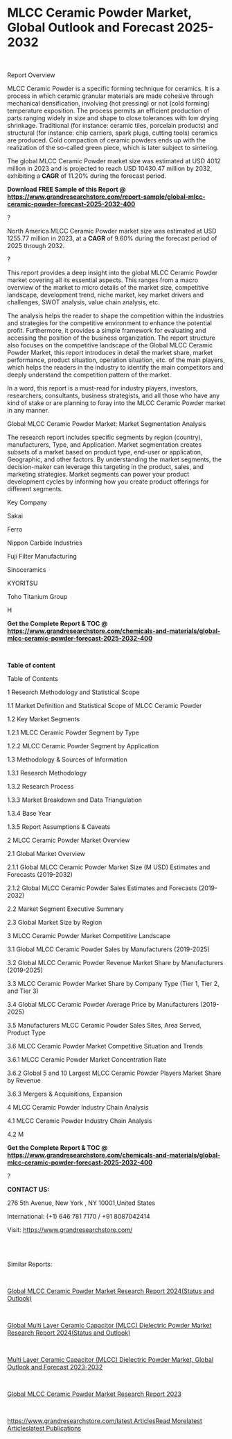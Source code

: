 <h1>MLCC Ceramic Powder Market, Global Outlook and Forecast 2025-2032</h1><br/><p>Report Overview</p>
 
 
 
 <p>MLCC Ceramic Powder is a specific forming technique for ceramics. It is a process in which ceramic granular materials are made cohesive through mechanical densification, involving (hot pressing) or not (cold forming) temperature exposition. The process permits an efficient production of parts ranging widely in size and shape to close tolerances with low drying shrinkage. Traditional (for instance: ceramic tiles, porcelain products) and structural (for instance: chip carriers, spark plugs, cutting tools) ceramics are produced. Cold compaction of ceramic powders ends up with the realization of the so-called green piece, which is later subject to sintering.</p>
 
 
 
 <p>The global MLCC Ceramic Powder market size was estimated at USD 4012 million in 2023 and is projected to reach USD 10430.47 million by 2032, exhibiting a <strong>CAGR</strong> of 11.20% during the forecast period.</p>
 
 
 
 <div><b>Download FREE Sample of this Report @ <a href="https://www.grandresearchstore.com/report-sample/global-mlcc-ceramic-powder-forecast-2025-2032-400">https://www.grandresearchstore.com/report-sample/global-mlcc-ceramic-powder-forecast-2025-2032-400</a></b></div>
 
 
 
 <p>? </p>
 
 
 
 <p>North America MLCC Ceramic Powder market size was estimated at USD 1255.77 million in 2023, at a <strong>CAGR</strong> of 9.60% during the forecast period of 2025 through 2032.</p>
 
 
 
 <p>? </p>
 
 
 
 <p>This report provides a deep insight into the global MLCC Ceramic Powder market covering all its essential aspects. This ranges from a macro overview of the market to micro details of the market size, competitive landscape, development trend, niche market, key market drivers and challenges, SWOT analysis, value chain analysis, etc.</p>
 
 
 
 <p>The analysis helps the reader to shape the competition within the industries and strategies for the competitive environment to enhance the potential profit. Furthermore, it provides a simple framework for evaluating and accessing the position of the business organization. The report structure also focuses on the competitive landscape of the Global MLCC Ceramic Powder Market, this report introduces in detail the market share, market performance, product situation, operation situation, etc. of the main players, which helps the readers in the industry to identify the main competitors and deeply understand the competition pattern of the market.</p>
 
 
 
 <p>In a word, this report is a must-read for industry players, investors, researchers, consultants, business strategists, and all those who have any kind of stake or are planning to foray into the MLCC Ceramic Powder market in any manner.</p>
 
 
 
 <p>Global MLCC Ceramic Powder Market: Market Segmentation Analysis</p>
 
 
 
 <p>The research report includes specific segments by region (country), manufacturers, Type, and Application. Market segmentation creates subsets of a market based on product type, end-user or application, Geographic, and other factors. By understanding the market segments, the decision-maker can leverage this targeting in the product, sales, and marketing strategies. Market segments can power your product development cycles by informing how you create product offerings for different segments.</p>
 
 
 
 <p>Key Company</p>
 
 
 
 <p>Sakai</p>
 
 
 
 <p>Ferro</p>
 
 
 
 <p>Nippon Carbide Industries</p>
 
 
 
 <p>Fuji Filter Manufacturing</p>
 
 
 
 <p>Sinoceramics</p>
 
 
 
 <p>KYORITSU</p>
 
 
 
 <p>Toho Titanium Group</p>
 
 
 
 <p>H</p>
 
 
 
 <div><b>Get the Complete Report & TOC @ <a href="https://www.grandresearchstore.com/chemicals-and-materials/global-mlcc-ceramic-powder-forecast-2025-2032-400">https://www.grandresearchstore.com/chemicals-and-materials/global-mlcc-ceramic-powder-forecast-2025-2032-400</a></b></div>
 
 
 
 <p><br />
 
 <b>Table of content</b></p>
 
 
 
 <p>Table of Contents<br />
 
 1 Research Methodology and Statistical Scope<br />
 
 1.1 Market Definition and Statistical Scope of MLCC Ceramic Powder<br />
 
 1.2 Key Market Segments<br />
 
 1.2.1 MLCC Ceramic Powder Segment by Type<br />
 
 1.2.2 MLCC Ceramic Powder Segment by Application<br />
 
 1.3 Methodology & Sources of Information<br />
 
 1.3.1 Research Methodology<br />
 
 1.3.2 Research Process<br />
 
 1.3.3 Market Breakdown and Data Triangulation<br />
 
 1.3.4 Base Year<br />
 
 1.3.5 Report Assumptions & Caveats<br />
 
 2 MLCC Ceramic Powder Market Overview<br />
 
 2.1 Global Market Overview<br />
 
 2.1.1 Global MLCC Ceramic Powder Market Size (M USD) Estimates and Forecasts (2019-2032)<br />
 
 2.1.2 Global MLCC Ceramic Powder Sales Estimates and Forecasts (2019-2032)<br />
 
 2.2 Market Segment Executive Summary<br />
 
 2.3 Global Market Size by Region<br />
 
 3 MLCC Ceramic Powder Market Competitive Landscape<br />
 
 3.1 Global MLCC Ceramic Powder Sales by Manufacturers (2019-2025)<br />
 
 3.2 Global MLCC Ceramic Powder Revenue Market Share by Manufacturers (2019-2025)<br />
 
 3.3 MLCC Ceramic Powder Market Share by Company Type (Tier 1, Tier 2, and Tier 3)<br />
 
 3.4 Global MLCC Ceramic Powder Average Price by Manufacturers (2019-2025)<br />
 
 3.5 Manufacturers MLCC Ceramic Powder Sales Sites, Area Served, Product Type<br />
 
 3.6 MLCC Ceramic Powder Market Competitive Situation and Trends<br />
 
 3.6.1 MLCC Ceramic Powder Market Concentration Rate<br />
 
 3.6.2 Global 5 and 10 Largest MLCC Ceramic Powder Players Market Share by Revenue<br />
 
 3.6.3 Mergers & Acquisitions, Expansion<br />
 
 4 MLCC Ceramic Powder Industry Chain Analysis<br />
 
 4.1 MLCC Ceramic Powder Industry Chain Analysis<br />
 
 4.2 M</p>
 
 
 
 <div><b>Get the Complete Report & TOC @ <a href="https://www.grandresearchstore.com/chemicals-and-materials/global-mlcc-ceramic-powder-forecast-2025-2032-400">https://www.grandresearchstore.com/chemicals-and-materials/global-mlcc-ceramic-powder-forecast-2025-2032-400</a></b></div>
 
 
 
 <p>? </p>
 
 
 
 <p><b>CONTACT US:</b><br />
 
 276 5th Avenue, New York , NY 10001,United States<br />
 
 International: (+1) 646 781 7170 / +91 8087042414<br />
 
 Visit: <a href="https://www.grandresearchstore.com/">https://www.grandresearchstore.com/</a><br />
 
 <br />
 
 <br />
 
 Similar Reports:<br />
 
 <br />
 
 <a href="https://www.grandresearchstore.com/chemicals-and-materials/global-mlcc-ceramic-powder-2024-553">Global MLCC Ceramic Powder Market Research Report 2024(Status and Outlook)</a><br />
 
 <br />
 
 <a href="https://www.grandresearchstore.com/chemicals-and-materials/global-multi-layer-ceramic-capacitor-dielectric-powder-2024-587">Global Multi Layer Ceramic Capacitor (MLCC) Dielectric Powder Market Research Report 2024(Status and Outlook)</a><br />
 
 <br />
 
 <a href="https://www.grandresearchstore.com/chemicals-and-materials/global-multi-layer-ceramic-capacitor-dielectric-powder-forecast-2023-2032-416">Multi Layer Ceramic Capacitor (MLCC) Dielectric Powder Market, Global Outlook and Forecast 2023-2032</a><br />
 
 <br />
 
 <a href="https://www.grandresearchstore.com/chemicals-and-materials/global-mlcc-ceramic-powder-2023-514">Global MLCC Ceramic Powder Market Research Report 2023</a><br />
 
 <br />
 
 <a href="https://gyeongbokgung.com">https://www.grandresearchstore.com/</a><a href="https://hallyeomaritime.com">latest Articles</a><a href="https://jingwansa.com">Read More</a><a href="https://nguoiviet.jp/">latest Articles</a><a href="https://www.intelmarketresearch.com/">latest Publications</a></p>